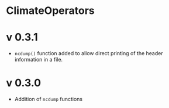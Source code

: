 # ClimateOperators 

# v 0.3.1

* `ncdump()` function added to allow direct printing of the header information in a file.

# v 0.3.0

* Addition of `ncdump` functions

